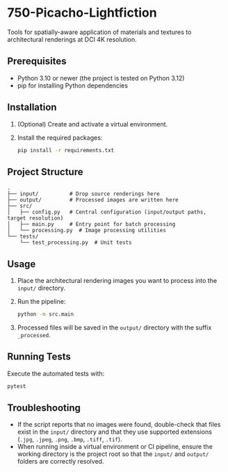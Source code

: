 # 750-Picacho-Lightfiction

Tools for spatially-aware application of materials and textures to architectural renderings at DCI 4K resolution.

## Prerequisites

- Python 3.10 or newer (the project is tested on Python 3.12)
- pip for installing Python dependencies

## Installation

1. (Optional) Create and activate a virtual environment.
2. Install the required packages:

   ```bash
   pip install -r requirements.txt
   ```

## Project Structure

```
.
├── input/          # Drop source renderings here
├── output/         # Processed images are written here
├── src/
│   ├── config.py   # Central configuration (input/output paths, target resolution)
│   ├── main.py     # Entry point for batch processing
│   └── processing.py  # Image processing utilities
└── tests/
    └── test_processing.py  # Unit tests
```

## Usage

1. Place the architectural rendering images you want to process into the `input/` directory.
2. Run the pipeline:

   ```bash
   python -m src.main
   ```

3. Processed files will be saved in the `output/` directory with the suffix `_processed`.

## Running Tests

Execute the automated tests with:

```bash
pytest
```

## Troubleshooting

- If the script reports that no images were found, double-check that files exist in the `input/` directory and that they use supported extensions (`.jpg`, `.jpeg`, `.png`, `.bmp`, `.tiff`, `.tif`).
- When running inside a virtual environment or CI pipeline, ensure the working directory is the project root so that the `input/` and `output/` folders are correctly resolved.

